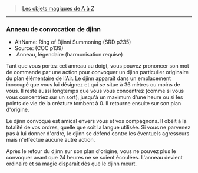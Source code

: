 ﻿---
!MagicItem
Type: Anneau
Rarity: légendaire
Attunement: harmonisation requise
Id: magicitems_az_hd.md#anneau-de-convocation-de-djinn
ParentLink: magicitems_az_hd.md#les-objets-magiques-de-a-à-z
Name: Anneau de convocation de djinn
ParentName: Les objets magiques de A à Z
NameLevel: 3
AltName: Ring of Djinni Summoning (SRD p235)
Source: (COC p139)
Attributes: {}
---
> [Les objets magiques de A à Z](hd_magicitems_az_les_objets_magiques_de_a_a_z.md)

---

### Anneau de convocation de djinn

- AltName: Ring of Djinni Summoning (SRD p235)
- Source: (COC p139)
-  Anneau, légendaire (harmonisation requise)

Tant que vous portez cet anneau au doigt, vous pouvez prononcer son mot de commande par une action pour convoquer un djinn particulier originaire du plan élémentaire de l'Air. Le djinn apparaît dans un emplacement inoccupé que vous lui désignez et qui se situe à 36 mètres ou moins de vous. Il reste aussi longtemps que vous vous concentrez (comme si vous vous concentriez sur un sort), jusqu'à un maximum d'une heure ou si les points de vie de la créature tombent à 0. Il retourne ensuite sur son plan d'origine.

Le djinn convoqué est amical envers vous et vos compagnons. Il obéit à la totalité de vos ordres, quelle que soit la langue utilisée. Si vous ne parvenez pas à lui donner d'ordre, le djinn se défend contre les éventuels agresseurs mais n'effectue aucune autre action.

Après le retour du djinn sur son plan d'origine, vous ne pouvez plus le convoquer avant que 24 heures ne se soient écoulées. L'anneau devient ordinaire et sa magie disparaît dès que le djinn meurt.

